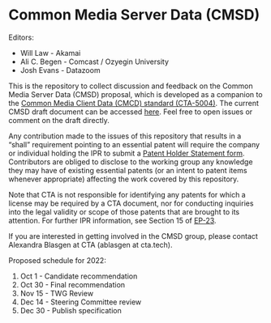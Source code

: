 # Common Media Server Data (CMSD)

Editors:
- Will Law - Akamai
- Ali C. Begen - Comcast / Ozyegin University
- Josh Evans - Datazoom

This is the repository to collect discussion and feedback on the Common Media Server Data (CMSD) proposal, which is developed as a companion to the [Common Media Client Data (CMCD) standard (CTA-5004)](https://shop.cta.tech/products/web-application-video-ecosystem-common-media-client-data-cta-5004). The current CMSD draft document can be accessed [here](https://docs.google.com/document/d/1BlTHfbF2VGSlA4vLx1fMssWqiGWYuzhmTfQ8VeyxF8g). Feel free to open issues or comment on the draft directly.

Any contribution made to the issues of this repository that results in a “shall” requirement pointing to an essential patent will require the company or individual holding the IPR to submit a [Patent Holder Statement form](https://standards.cta.tech/kwspub/rules/CTA-EP-23-T-IP-Proffer.pdf). Contributors are obliged to disclose to the working group any knowledge they may have of existing essential patents (or an intent to patent items whenever appropriate) affecting the work covered by this repository.

Note that CTA is not responsible for identifying any patents for which a license may be required by a CTA document, nor for conducting inquiries into the legal validity or scope of those patents that are brought to its attention. For further IPR information, see Section 15 of [EP-23](https://standards.cta.tech/kwspub/rules/CTA-EP-23-T.pdf).

If you are interested in getting involved in the CMSD group, please contact Alexandra Blasgen at CTA (ablasgen at cta.tech).

Proposed schedule for 2022:
1. Oct 1 - Candidate recommendation
2. Oct 30 - Final recommendation
3. Nov 15 - TWG Review
4. Dec 14  - Steering Committee review
5. Dec 30 - Publish specification
